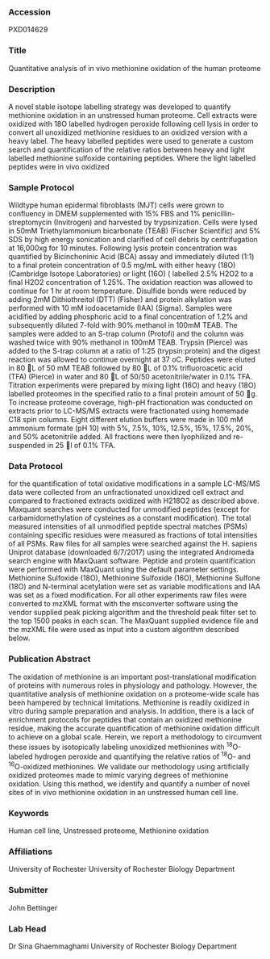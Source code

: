 ### Accession
PXD014629

### Title
Quantitative analysis of in vivo methionine oxidation of the human proteome

### Description
A novel stable isotope labelling strategy was developed to quantify methionine oxidation in an unstressed human proteome.  Cell extracts were oxidized with 18O labelled hydrogen peroxide following cell lysis in order to convert all unoxidized methionine residues to an oxidized version with a heavy label.  The heavy labelled peptides were used to generate a custom search and quantification of the relative ratios between heavy and light labelled methionine sulfoxide containing peptides.  Where the light labelled peptides were in vivo oxidized

### Sample Protocol
Wildtype human epidermal fibroblasts (MJT) cells were grown to confluency in DMEM supplemented with 15% FBS and 1% penicillin-streptomycin (Invitrogen) and harvested by trypsinization.  Cells were lysed in 50mM Triethylammonium bicarbonate (TEAB)  (Fischer Scientific) and 5% SDS by high energy sonication and clarified of cell debris by centrifugation at 16,000xg for 10 minutes.  Following lysis protein concentration was quantified by Bicinchoninic Acid (BCA) assay and immediately diluted (1:1) to a final protein concentration of 0.5 mg/mL with either heavy (18O) (Cambridge Isotope Laboratories) or light (16O) ( labelled 2.5% H2O2 to a final H2O2 concentration of 1.25%. The oxidation reaction was allowed to continue for 1 hr at room temperature. Disulfide bonds were reduced by adding 2mM Dithiothreitol (DTT) (Fisher) and protein alkylation was performed with 10 mM iodoacetamide (IAA) (Sigma). Samples were acidified by adding phosphoric acid to a final concentration of 1.2% and subsequently diluted 7-fold with 90% methanol in 100mM TEAB. The samples were added to an S-trap column (Protofi) and the column was washed twice with 90% methanol in 100mM TEAB. Trypsin (Pierce) was added to the S-trap column at a ratio of 1:25 (trypsin:protein) and the digest reaction was allowed to continue overnight at 37 oC. Peptides were eluted in 80 L of 50 mM TEAB followed by 80 L of 0.1% trifluoroacetic acid (TFA) (Pierce) in water and 80 L of 50/50 acetonitrile/water in 0.1% TFA.  Titration experiments were prepared by mixing light (16O) and heavy (18O) labelled proteomes in the specified ratio to a final protein amount of 50 g. To increase proteome coverage, high-pH fractionation was conducted on extracts prior to LC-MS/MS extracts were fractionated using homemade C18 spin columns. Eight different elution buffers were made in 100 mM ammonium formate (pH 10) with 5%, 7.5%, 10%, 12.5%, 15%, 17.5%, 20%, and 50% acetonitrile added. All fractions were then lyophilized and re-suspended in 25 l of 0.1% TFA.

### Data Protocol
for the quantification of total oxidative modifications in a sample LC-MS/MS data were collected from an unfractionated unoxidized cell extract and compared to fractioned extracts oxidized with H218O2 as described above. Maxquant searches were conducted for unmodified peptides (except for carbamidomethylation of cysteines as a constant modification). The total measured intensities of all unmodified peptide spectral matches (PSMs) containing specific residues were measured as fractions of total intensities of all PSMs.  Raw files for all samples were searched against the H. sapiens Uniprot database (downloaded 6/7/2017) using the integrated Andromeda search engine with MaxQuant software. Peptide and protein quantification were performed with MaxQuant using the default parameter settings. Methionine Sulfoxide (18O), Methionine Sulfoxide (16O), Methionine Sulfone (18O) and N-terminal acetylation were set as variable modifications and IAA was set as a fixed modification.    For all other experiments raw files were converted to mzXML format with the msconverter software using the vendor supplied peak picking algorithm and the threshold peak filter set to the top 1500 peaks in each scan.  The MaxQuant supplied evidence file and the mzXML file were used as input into a custom algorithm described below.

### Publication Abstract
The oxidation of methionine is an important post-translational modification of proteins with numerous roles in physiology and pathology. However, the quantitative analysis of methionine oxidation on a proteome-wide scale has been hampered by technical limitations. Methionine is readily oxidized in vitro during sample preparation and analysis. In addition, there is a lack of enrichment protocols for peptides that contain an oxidized methionine residue, making the accurate quantification of methionine oxidation difficult to achieve on a global scale. Herein, we report a methodology to circumvent these issues by isotopically labeling unoxidized methionines with <sup>18</sup>O-labeled hydrogen peroxide and quantifying the relative ratios of <sup>18</sup>O- and <sup>16</sup>O-oxidized methionines. We validate our methodology using artificially oxidized proteomes made to mimic varying degrees of methionine oxidation. Using this method, we identify and quantify a number of novel sites of in vivo methionine oxidation in an unstressed human cell line.

### Keywords
Human cell line, Unstressed proteome, Methionine oxidation

### Affiliations
University of Rochester
University of Rochester Biology Department

### Submitter
John Bettinger

### Lab Head
Dr Sina Ghaemmaghami
University of Rochester Biology Department


